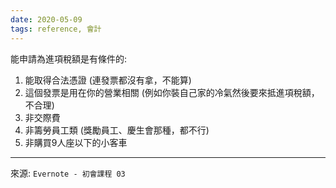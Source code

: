```yaml
---
date: 2020-05-09
tags: reference, 會計
---
```


能申請為進項稅額是有條件的:
1. 能取得合法憑證 (連發票都沒有拿，不能算)
2. 這個發票是用在你的營業相關 (例如你裝自己家的冷氣然後要來抵進項稅額，不合理)
3. 非交際費
4. 非籌勞員工類 (獎勵員工、慶生會那種，都不行)
5. 非購買9人座以下的小客車

---
來源: `Evernote - 初會課程 03`